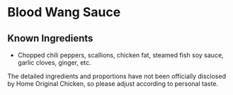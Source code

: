 # Blood Wang Sauce

## Known Ingredients
- Chopped chili peppers, scallions, chicken fat, steamed fish soy sauce, garlic cloves, ginger, etc.

The detailed ingredients and proportions have not been officially disclosed by Home Original Chicken, so please adjust according to personal taste.